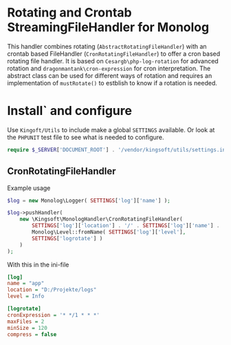 # Rotating and Crontab StreamingFileHandler for Monolog

This handler combines rotating (`AbstractRotatingFileHandler`) with an crontab based FileHandler (`CronRotatingFileHandler`) to offer a cron based rotating file handler. It is based on `Cesargb\php-log-rotation` for advanced rotation and `dragonmantank\cron-expression`  for cron interpretation. The abstract class can be used for different ways of rotation and requires an implementation of `mustRotate()` to estblish to know if a rotation is needed. 

# Install` and configure

Use `Kingoft/Utils` to include make a global `SETTINGS` available. Or look at the `PHPUNIT` test file to see what is needed to configure.

```php
require $_SERVER['DOCUMENT_ROOT'] . '/vendor/kingsoft/utils/settings.inc.php';
```

## CronRotatingFileHandler
Example usage
```php
$log = new Monolog\Logger( SETTINGS['log']['name'] );

$log->pushHandler(
	new \Kingsoft\MonologHandler\CronRotatingFileHandler(
		SETTINGS['log']['location'] . '/' . SETTINGS['log']['name'] . '_info.log',
		Monolog\Level::fromName( SETTINGS['log']['level'],
		SETTINGS['logrotate'] )
	)
);
```
With this in the ini-file
```ini
[log]
name = "app"
location = "D:/Projekte/logs"
level = Info

[logrotate]
cronExpression = '* */1 * * *'
maxFiles = 2
minSize = 120
compress = false
```

